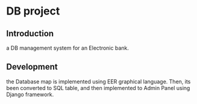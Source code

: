 # DB project

## Introduction
a DB management system for an Electronic bank.

## Development
the Database map is implemented using EER graphical language. Then, its been converted to SQL table, and then implemented to Admin Panel using Django framework.